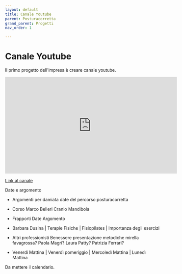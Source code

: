 ```yaml
---
layout: default
title: Canale Youtube
parent: Posturacorretta
grand_parent: Progetti
nav_order: 1

---
```



# Canale Youtube

Il primo progetto dell'impresa è creare canale youtube. 

<iframe width="560" height="315" src="https://www.youtube.com/embed/qhR7EVnkURw?si=1-l2b_i_HSGsrtvb" title="YouTube video player" frameborder="0" allow="accelerometer; autoplay; clipboard-write; encrypted-media; gyroscope; picture-in-picture; web-share" allowfullscreen></iframe>

<a href="https://www.youtube.com/posturacorretta" target="_blank">Link al canale<a>


Date e argomento 

- Argomenti per damiata date del percorso posturacorretta
- Corso Marco Belleri Cranio Mandibola 
- Frapporti Date Argomento
- Barbara Dusina | Terapie Fisiche | Fisiopilates | Importanza degli esercizi
- Altri professionisti Benessere presentazione metodiche mirella favagrossa? Paola Magri? Laura Patty? Patrizia Ferrari?

- Venerdì Mattina | Venerdì pomeriggio | Mercoledì Mattina | Lunedì Mattina

Da mettere il calendario. 

